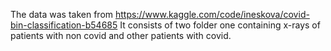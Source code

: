 The data was taken from https://www.kaggle.com/code/ineskova/covid-bin-classification-b54685 
It consists of two folder one containing x-rays of patients with non covid and other patients with covid. 
